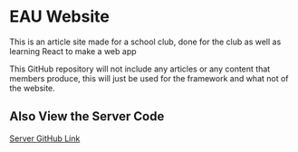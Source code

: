 # EAU Website

This is an article site made for a school club, done for the club as well as learning React to make a web app

This GitHub repository will not include any articles or any content that members produce, this will just be used for the framework and what not of the website.

## Also View the Server Code

[Server GitHub Link](https://github.com/harshpatel0/eau-server)
